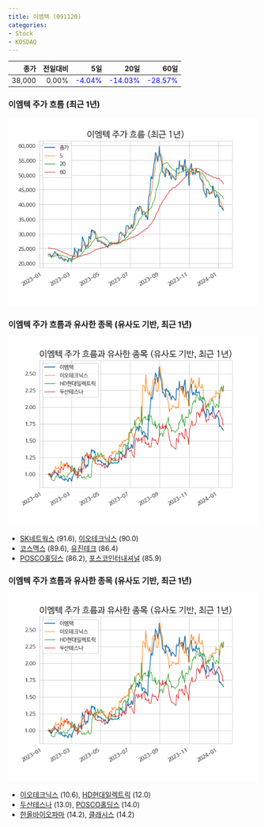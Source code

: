 ```yaml
---
title: 이엠텍 (091120)
categories:
- Stock
- KOSDAQ
---
```


|종가|전일대비|5일|20일|60일|
|---:|-------:|--:|---:|---:|
|38,000|0.00%|<span style="color: blue">-4.04%</span>|<span style="color: blue">-14.03%</span>|<span style="color: blue">-28.57%</span>|

<!-- more -->
### 이엠텍 주가 흐름 (최근 1년)
![091120](/assets/images/stock/091120.png)


### 이엠텍 주가 흐름과 유사한 종목 (유사도 기반, 최근 1년)
![091120](/assets/images/stock/091120_sim.png)

- [SK네트웍스](/001740/) (91.6), [이오테크닉스](/039030/) (90.0)
- [코스맥스](/192820/) (89.6), [유진테크](/084370/) (86.4)
- [POSCO홀딩스](/005490/) (86.2), [포스코인터내셔널](/047050/) (85.9)


### 이엠텍 주가 흐름과 유사한 종목 (유사도 기반, 최근 1년)
![091120](/assets/images/stock/091120_sim.png)

- [이오테크닉스](/039030/) (10.6), [HD현대일렉트릭](/267260/) (12.0)
- [두산테스나](/131970/) (13.0), [POSCO홀딩스](/005490/) (14.0)
- [한올바이오파마](/009420/) (14.2), [클래시스](/214150/) (14.2)